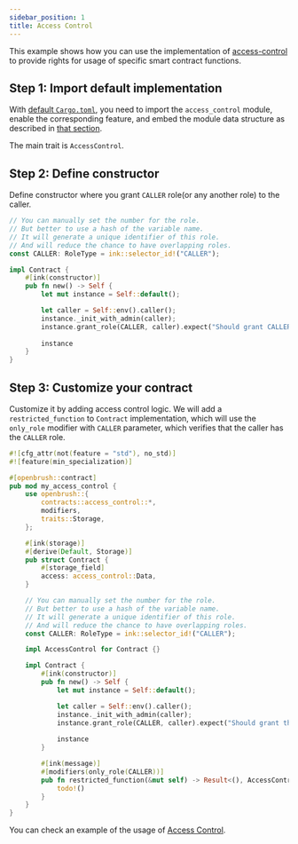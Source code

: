 ```yaml
---
sidebar_position: 1
title: Access Control
---
```


This example shows how you can use the implementation of [access-control](https://github.com/727-Ventures/openbrush-contracts/tree/main/contracts/src/access/access_control) to provide rights for usage of specific smart contract functions.

## Step 1: Import default implementation

With [default `Cargo.toml`](/docs/OpenBrush/smart-contracts/overview#the-default-toml-of-your-project-with-openbrush),
you need to import the `access_control` module, enable the corresponding feature, and embed the module data structure
as described in [that section](/docs/OpenBrush/smart-contracts/overview#reuse-implementation-of-traits-from-openbrush).

The main trait is `AccessControl`.

## Step 2: Define constructor

Define constructor where you grant `CALLER` role(or any another role) to the caller.

```rust
// You can manually set the number for the role.
// But better to use a hash of the variable name.
// It will generate a unique identifier of this role.
// And will reduce the chance to have overlapping roles.
const CALLER: RoleType = ink::selector_id!("CALLER");

impl Contract {
    #[ink(constructor)]
    pub fn new() -> Self {
        let mut instance = Self::default();

        let caller = Self::env().caller();
        instance._init_with_admin(caller);
        instance.grant_role(CALLER, caller).expect("Should grant CALLER role");
        
        instance
    }
}
```

## Step 3: Customize your contract

Customize it by adding access control logic. We will add a `restricted_function` to `Contract` implementation, 
which will use the `only_role` modifier with `CALLER` parameter, which verifies that the caller has the `CALLER` role. 

```rust
#![cfg_attr(not(feature = "std"), no_std)]
#![feature(min_specialization)]

#[openbrush::contract]
pub mod my_access_control {
    use openbrush::{
        contracts::access_control::*,
        modifiers,
        traits::Storage,
    };

    #[ink(storage)]
    #[derive(Default, Storage)]
    pub struct Contract {
        #[storage_field]
        access: access_control::Data,
    }

    // You can manually set the number for the role.
    // But better to use a hash of the variable name.
    // It will generate a unique identifier of this role.
    // And will reduce the chance to have overlapping roles.
    const CALLER: RoleType = ink::selector_id!("CALLER");

    impl AccessControl for Contract {}

    impl Contract {
        #[ink(constructor)]
        pub fn new() -> Self {
            let mut instance = Self::default();

            let caller = Self::env().caller();
            instance._init_with_admin(caller);
            instance.grant_role(CALLER, caller).expect("Should grant the role");
            
            instance
        }

        #[ink(message)]
        #[modifiers(only_role(CALLER))]
        pub fn restricted_function(&mut self) -> Result<(), AccessControlError> {
            todo!()
        }
    }
}
```

You can check an example of the usage of [Access Control](https://github.com/727-Ventures/openbrush-contracts/tree/main/examples/access_control).